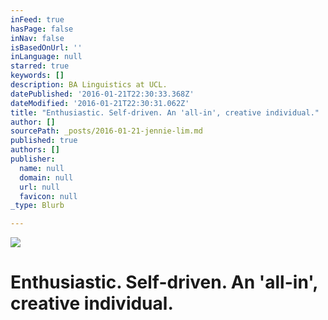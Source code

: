 ```yaml
---
inFeed: true
hasPage: false
inNav: false
isBasedOnUrl: ''
inLanguage: null
starred: true
keywords: []
description: BA Linguistics at UCL.
datePublished: '2016-01-21T22:30:33.368Z'
dateModified: '2016-01-21T22:30:31.062Z'
title: "Enthusiastic. Self-driven. An 'all-in', creative individual."
author: []
sourcePath: _posts/2016-01-21-jennie-lim.md
published: true
authors: []
publisher:
  name: null
  domain: null
  url: null
  favicon: null
_type: Blurb

---
```

![](https://s3-us-west-2.amazonaws.com/the-grid-img/p/0f1f6d2bb7e49695db3e19159aff417f2f8d462b.jpg)

# Enthusiastic. Self-driven. An 'all-in', creative individual.
